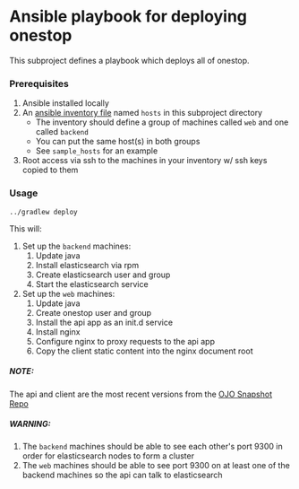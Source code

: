 Ansible playbook for deploying onestop
======================================

This subproject defines a playbook which deploys all of onestop.

### Prerequisites

1. Ansible installed locally
1. An [ansible inventory file](http://docs.ansible.com/ansible/intro_inventory.html) named `hosts` in this subproject directory
    - The inventory should define a group of machines called `web` and one called `backend`
    - You can put the same host(s) in both groups
    - See `sample_hosts` for an example
1. Root access via ssh to the machines in your inventory w/ ssh keys copied to them

### Usage

`../gradlew deploy`

This will:

1. Set up the `backend` machines:
    1. Update java
    1. Install elasticsearch via rpm
    1. Create elasticsearch user and group
    1. Start the elasticsearch service
1. Set up the `web` machines:
    1. Update java
    1. Create onestop user and group
    1. Install the api app as an init.d service
    1. Install nginx
    1. Configure nginx to proxy requests to the api app
    1. Copy the client static content into the nginx document root
    
##### NOTE:

The api and client are the most recent versions from the [OJO Snapshot Repo](https://oss.jfrog.org/webapp/#/artifacts/browse/tree/General/oss-snapshot-local/cires/ncei/onestop/)
    
##### WARNING:

1. The `backend` machines should be able to see each other's port 9300
in order for elasticsearch nodes to form a cluster
1. The `web` machines should be able to see port 9300 on at least one of
the backend machines so the api can talk to elasticsearch 